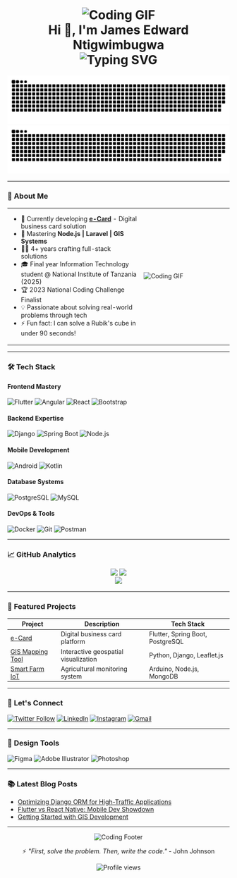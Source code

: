 <h1 align="center"> 
  <img src="https://media.giphy.com/media/v1.Y2lkPTc5MGI3NjExdDd6bXJ5N2s2b3l2a3h2Z2E5a3N5M3V0cDlqY2F1bDd0b2t5d2NlbiZlcD12MV9pbnRlcm5hbF9naWZfYnlfaWQmY3Q9Zw/2IudUHdI075HL02Pkk/giphy.gif" width="300" alt="Coding GIF">
  <br>Hi 👋, I'm James Edward Ntigwimbugwa<br>
  <img src="https://readme-typing-svg.demolab.com?font=Fira+Code&weight=600&size=24&duration=4000&pause=1000&color=36BCF7FF&center=true&vCenter=true&width=600&lines=Full-Stack+Developer+%F0%9F%92%BB;GIS+Enthusiast+%F0%9F%8C%8D;Open-Source+Contributor+%E2%9C%8A;Tech+Innovator+%F0%9F%9A%80" alt="Typing SVG" />
</h1>

<div align="center">
  <img src="https://raw.githubusercontent.com/platane/platane/output/github-contribution-grid-snake-dark.svg#gh-dark-mode-only" alt="Snake animation" />
  <img src="https://raw.githubusercontent.com/platane/platane/output/github-contribution-grid-snake.svg#gh-light-mode-only" alt="Snake animation" />
</div>

---

### 🚀 **About Me**

<table>
<tr>
<td width="60%">

- 🔭 Currently developing **[e-Card](https://github.com/James-Edward-Ntigwimbugwa/eCard-Mobile-App.git)** - Digital business card solution
- 🌱 Mastering **Node.js | Laravel | GIS Systems**
- 👨‍💻 4+ years crafting full-stack solutions
- 🎓 Final year Information Technology student @ National Institute of Tanzania (2025)
- 🏆 2023 National Coding Challenge Finalist
- 💡 Passionate about solving real-world problems through tech
- ⚡ Fun fact: I can solve a Rubik's cube in under 90 seconds!

</td>
<td width="40%">

<img src="https://media.giphy.com/media/qgQUggAC3Pfv687qPC/giphy.gif" width="100%" alt="Coding GIF">

</td>
</tr>
</table>

---

### 🛠 **Tech Stack**

#### **Frontend Mastery**
![Flutter](https://img.shields.io/badge/Flutter-%2302569B.svg?style=for-the-badge&logo=Flutter&logoColor=white)
![Angular](https://img.shields.io/badge/Angular-DD0031?style=for-the-badge&logo=angular&logoColor=white)
![React](https://img.shields.io/badge/React-20232A?style=for-the-badge&logo=react&logoColor=61DAFB)
![Bootstrap](https://img.shields.io/badge/Bootstrap-563D7C?style=for-the-badge&logo=bootstrap&logoColor=white)

#### **Backend Expertise**
![Django](https://img.shields.io/badge/Django-092E20?style=for-the-badge&logo=django&logoColor=green)
![Spring Boot](https://img.shields.io/badge/Spring_Boot-F2F4F9?style=for-the-badge&logo=spring-boot)
![Node.js](https://img.shields.io/badge/Node.js-339933?style=for-the-badge&logo=nodedotjs&logoColor=white)

#### **Mobile Development**
![Android](https://img.shields.io/badge/Android-3DDC84?style=for-the-badge&logo=android&logoColor=white)
![Kotlin](https://img.shields.io/badge/Kotlin-0095D5?&style=for-the-badge&logo=kotlin&logoColor=white)

#### **Database Systems**
![PostgreSQL](https://img.shields.io/badge/PostgreSQL-316192?style=for-the-badge&logo=postgresql&logoColor=white)
![MySQL](https://img.shields.io/badge/MySQL-005C84?style=for-the-badge&logo=mysql&logoColor=white)

#### **DevOps & Tools**
![Docker](https://img.shields.io/badge/Docker-2CA5E0?style=for-the-badge&logo=docker&logoColor=white)
![Git](https://img.shields.io/badge/GIT-E44C30?style=for-the-badge&logo=git&logoColor=white)
![Postman](https://img.shields.io/badge/Postman-FF6C37?style=for-the-badge&logo=Postman&logoColor=white)

---

### 📈 **GitHub Analytics**

<div align="center">
  <img height="180em" src="https://github-readme-stats.vercel.app/api?username=James-Edward-Ntigwimbugwa&show_icons=true&theme=radical&include_all_commits=true&count_private=true&hide_border=true"/>
  <img height="180em" src="https://github-readme-streak-stats.herokuapp.com/?user=James-Edward-Ntigwimbugwa&theme=radical&hide_border=true"/>
</div>

<div align="center">
  <img src="https://github-readme-stats.vercel.app/api/top-langs/?username=James-Edward-Ntigwimbugwa&layout=compact&theme=radical&hide_border=true&include_all_commits=true&count_private=true&langs_count=12"/>
</div>

---

### 🌟 **Featured Projects**

| Project | Description | Tech Stack |
|---------|-------------|------------|
| [e-Card](https://github.com/James-Edward-Ntigwimbugwa/eCard-Mobile-App) | Digital business card platform | Flutter, Spring Boot, PostgreSQL |
| [GIS Mapping Tool](https://github.com/yourusername/gis-mapper) | Interactive geospatial visualization | Python, Django, Leaflet.js |
| [Smart Farm IoT](https://github.com/yourusername/smart-farm) | Agricultural monitoring system | Arduino, Node.js, MongoDB |

---

### 🤝 **Let's Connect**

[![Twitter Follow](https://img.shields.io/twitter/follow/james335373011?style=social)](https://twitter.com/james335373011)
[![LinkedIn](https://img.shields.io/badge/LinkedIn-0077B5?style=for-the-badge&logo=linkedin&logoColor=white)](https://linkedin.com/in/yourprofile)
[![Instagram](https://img.shields.io/badge/Instagram-E4405F?style=for-the-badge&logo=instagram&logoColor=white)](https://instagram.com/_e_son_25)
[![Gmail](https://img.shields.io/badge/Gmail-D14836?style=for-the-badge&logo=gmail&logoColor=white)](mailto:jamesedwards2001.tz@gmail.com)

---

### 🎨 **Design Tools**
![Figma](https://img.shields.io/badge/Figma-F24E1E?style=for-the-badge&logo=figma&logoColor=white)
![Adobe Illustrator](https://img.shields.io/badge/Illustrator-FF9A00?style=for-the-badge&logo=adobeillustrator&logoColor=white)
![Photoshop](https://img.shields.io/badge/Photoshop-31A8FF?style=for-the-badge&logo=AdobePhotoshop&logoColor=black)

---

### 📚 **Latest Blog Posts**
<!-- BLOG-POST-LIST:START -->
- [Optimizing Django ORM for High-Traffic Applications](https://yourblog.com/django-optimization)
- [Flutter vs React Native: Mobile Dev Showdown](https://yourblog.com/flutter-vs-react)
- [Getting Started with GIS Development](https://yourblog.com/gis-basics)
<!-- BLOG-POST-LIST:END -->

---

<div align="center">
  <img src="https://media.giphy.com/media/3oKIPEqDGUULpEU0aQ/giphy.gif" width="100" alt="Coding Footer">
  <br>
  <p>⚡ <em>"First, solve the problem. Then, write the code."</em> - John Johnson</p>
  <img src="https://komarev.com/ghpvc/?username=James-Edward-Ntigwimbugwa&label=Profile+Views&color=blueviolet&style=flat" alt="Profile views">
</div>

